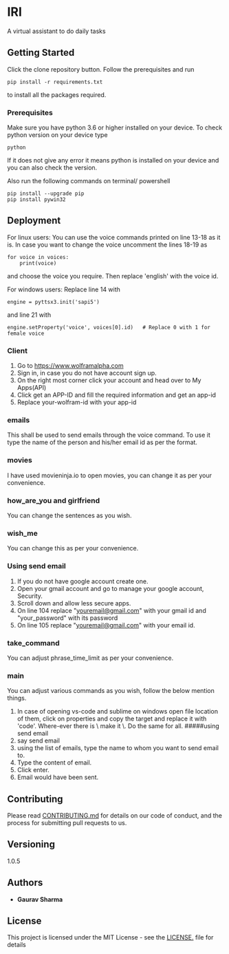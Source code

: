 # IRI

A virtual assistant to do daily tasks

## Getting Started

Click the clone repository button. Follow the prerequisites and run
```
pip install -r requirements.txt
```

to install all the packages required.

### Prerequisites

Make sure you have python 3.6 or higher installed on your device. To check 
python version on your device type

```
python
```
If it does not give any error it means python is installed on your device
and you can also check the version.

Also run the following commands on terminal/ powershell
```
pip install --upgrade pip
pip install pywin32
```
## Deployment

For linux users: You can use the voice commands printed on line 13-18 as it is. In case you want to change the voice
uncomment the lines 18-19 as
```
for voice in voices:
    print(voice)
```
and choose the voice you require. Then replace 'english' with the voice id.

For windows users: Replace line 14 with
```
engine = pyttsx3.init('sapi5')
```
and line 21 with
```
engine.setProperty('voice', voices[0].id)   # Replace 0 with 1 for female voice
```
### Client
1) Go to https://www.wolframalpha.com
2) Sign in, in case you do not have account sign up.
3) On the right most corner click your account and head over to My Apps(API)
4) Click get an APP-ID and fill the required information and get an app-id
5) Replace your-wolfram-id with your app-id

### emails
This shall be used to send emails through the voice command. To use it
type the name of the person and his/her email id as per the format.

### movies
I have used movieninja.io to open movies, you can change it as per your convenience.

### how_are_you and girlfriend
You can change the sentences as you wish.

### wish_me
You can change this as per your convenience. 

### Using send email 
1) If you do not have google account create one.
2) Open your gmail account and go to manage your google account, Security.
3) Scroll down and allow less secure apps.
4) On line 104 replace "youremail@gmail.com" with your gmail id and "your_password" with its password
5) On line 105 replace "youremail@gmail.com" with your email id.

### take_command
You can adjust phrase_time_limit as per your convenience.

### main
You can adjust various commands as you wish, follow the below mention things.
1) In case of opening vs-code and sublime on windows open file location 
of them, click on properties and copy the target and replace it with 'code'. 
Where-ever there is \ make it \\. Do the same for all.
#####using send email
1) say send email
2) using the list of emails, type the name to whom you want to send email to.
3) Type the content of email.
4) Click enter.
5) Email would have been sent.

## Contributing

Please read [CONTRIBUTING.md](https://github.com/Leovaldez42/IRI/blob/master/CONTRIBUTING.md) for details on our code of conduct, and the process for submitting pull requests to us.

## Versioning

1.0.5

## Authors

* **Gaurav Sharma** 

## License

This project is licensed under the MIT License - see the [LICENSE.](LICENSE) file for details

